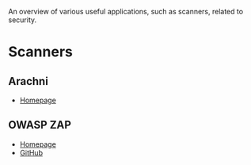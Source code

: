 An overview of various useful applications, such as scanners, related to security.

# Scanners

## Arachni
* [Homepage](http://www.arachni-scanner.com/)

## OWASP ZAP
* [Homepage](https://www.owasp.org/index.php/OWASP_Zed_Attack_Proxy_Project)
* [GitHub](https://github.com/zaproxy/zaproxy)

